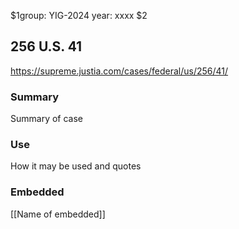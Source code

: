 $1group: YIG-2024
year: xxxx
$2
## 256 U.S. 41

https://supreme.justia.com/cases/federal/us/256/41/

### Summary

Summary of case

### Use

How it may be used and quotes

### Embedded

[[Name of embedded]]